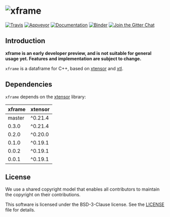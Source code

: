 # ![xframe](docs/source/xframe.svg)

[![Travis](https://travis-ci.org/xtensor-stack/xframe.svg?branch=master)](https://travis-ci.org/xtensor-stack/xframe)
[![Appveyor](https://ci.appveyor.com/api/projects/status/nhjtyvkefhyo26v5?svg=true)](https://ci.appveyor.com/project/xtensor-stack/xframe)
[![Documentation](http://readthedocs.org/projects/xframe/badge/?version=latest)](https://xframe.readthedocs.io/en/latest/?badge=latest)
[![Binder](https://img.shields.io/badge/launch-binder-brightgreen.svg)](https://mybinder.org/v2/gh/xtensor-stack/xframe/stable?filepath=notebooks%2Fxframe.ipynb)
[![Join the Gitter Chat](https://badges.gitter.im/Join%20Chat.svg)](https://gitter.im/QuantStack/Lobby?utm_source=badge&utm_medium=badge&utm_campaign=pr-badge&utm_content=badge)

## Introduction

**xframe is an early developer preview, and is not suitable for general usage yet. Features and implementation are subject to change.**

`xframe` is a dataframe for C++, based on [xtensor](https://github.com/xtensor-stack/xtensor) and [xtl](https://github.com/xtensor-stack/xtl).

## Dependencies

`xframe` depends on the [xtensor](https://github.com/xtensor-stack/xtensor) library:

|  xframe  |  xtensor  |
|----------|-----------|
|  master  |  ^0.21.4  |
|   0.3.0  |  ^0.21.4  |
|   0.2.0  |  ^0.20.0  |
|   0.1.0  |  ^0.19.1  |
|   0.0.2  |  ^0.19.1  |
|   0.0.1  |  ^0.19.1  |

## License

We use a shared copyright model that enables all contributors to maintain the
copyright on their contributions.

This software is licensed under the BSD-3-Clause license. See the [LICENSE](LICENSE) file for details.
